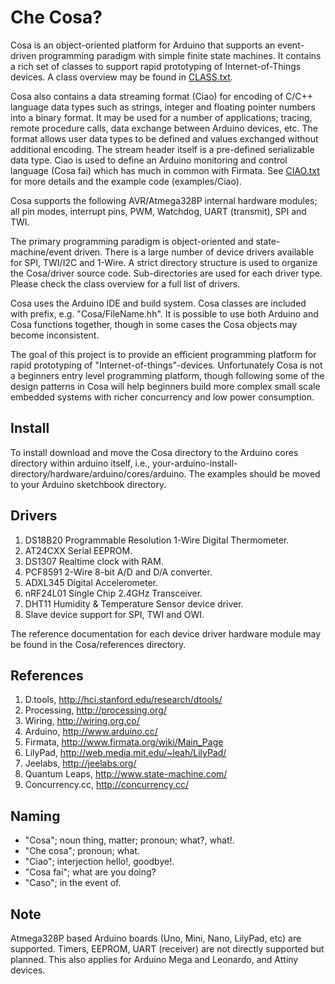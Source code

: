 Che Cosa?
=========

Cosa is an object-oriented platform for Arduino that supports an
event-driven programming paradigm with simple finite state
machines. It contains a rich set of classes to support rapid
prototyping of Internet-of-Things devices. A class overview may be
found in [CLASS.txt](https://github.com/mikaelpatel/Cosa/blob/master/CLASS.txt). 

Cosa also contains a data streaming format (Ciao) for encoding of
C/C++ language data types such as strings, integer and floating
pointer numbers into a binary format. It may be used for a number of
applications; tracing, remote procedure calls, data exchange between
Arduino devices, etc. The format allows user data types to be defined
and values exchanged without additional encoding. The stream header
itself is a pre-defined serializable data type. Ciao is used to define
an Arduino monitoring and control language (Cosa fai) which has much
in common with Firmata. See
[CIAO.txt](https://github.com/mikaelpatel/Cosa/blob/master/CIAO.txt)
for more details and the example code (examples/Ciao). 

Cosa supports the following AVR/Atmega328P internal hardware modules;
all pin modes, interrupt pins, PWM, Watchdog, UART (transmit), SPI and
TWI.  

The primary programming paradigm is object-oriented and
state-machine/event driven. There is a large number of device drivers
available for SPI, TWI/I2C and 1-Wire. A strict directory 
structure is used to organize the Cosa/driver source
code. Sub-directories are used for each driver type. Please check the
class overview for a full list of drivers. 

Cosa uses the Arduino IDE and build system. Cosa classes are included
with prefix, e.g. "Cosa/FileName.hh". It is possible to use both
Arduino and Cosa functions together, though in some cases the Cosa
objects may become inconsistent. 

The goal of this project is to provide an efficient programming
platform for rapid prototyping of
"Internet-of-things"-devices. Unfortunately Cosa is not a beginners
entry level programming platform, though following some of the design
patterns in Cosa will help beginners build more complex small scale
embedded systems with richer concurrency and low power consumption. 

Install
-------

To install download and move the Cosa directory to the Arduino cores
directory within arduino itself, i.e.,
your-arduino-install-directory/hardware/arduino/cores/arduino. The
examples should be moved to your Arduino sketchbook directory.  

Drivers
-------

1. DS18B20 Programmable Resolution 1-Wire Digital Thermometer.
2. AT24CXX Serial EEPROM.
3. DS1307 Realtime clock with RAM.
4. PCF8591 2-Wire 8-bit A/D and D/A converter.
5. ADXL345 Digital Accelerometer.
6. nRF24L01 Single Chip 2.4GHz Transceiver. 
7. DHT11 Humidity & Temperature Sensor device driver.
8. Slave device support for SPI, TWI and OWI.

The reference documentation for each device driver hardware module may
be found in the Cosa/references directory.  

References
----------

1. D.tools, http://hci.stanford.edu/research/dtools/
2. Processing, http://processing.org/
3. Wiring, http://wiring.org.co/
4. Arduino, http://www.arduino.cc/
5. Firmata, http://www.firmata.org/wiki/Main_Page
6. LilyPad, http://web.media.mit.edu/~leah/LilyPad/
7. Jeelabs, http://jeelabs.org/
8. Quantum Leaps, http://www.state-machine.com/
9. Concurrency.cc, http://concurrency.cc/

Naming
------

* "Cosa"; noun thing, matter; pronoun; what?, what!. 
* "Che cosa"; pronoun; what. 
* "Ciao"; interjection hello!, goodbye!. 
* "Cosa fai"; what are you doing?
* "Caso"; in the event of.

Note
----

Atmega328P based Arduino boards (Uno, Mini, Nano, LilyPad, etc) are supported. Timers, EEPROM, UART (receiver) are not directly supported but planned. This also applies for Arduino Mega and Leonardo, and Attiny devices.


